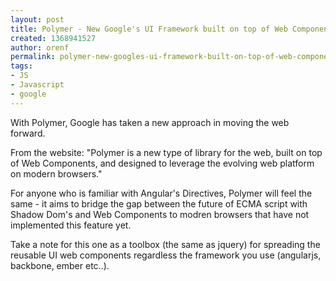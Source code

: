 ```yaml
---
layout: post
title: Polymer - New Google's UI Framework built on top of Web Components
created: 1368941527
author: orenf
permalink: polymer-new-googles-ui-framework-built-on-top-of-web-components
tags:
- JS
- Javascript
- google
---
```

<p>With Polymer, Google has taken a new approach in moving the web forward.</p>
<p>From the website: &quot;Polymer is a new type of library for the web, built on top of Web Components, and designed to leverage the evolving web platform on modern browsers.&quot;</p>
<p>For anyone who is familiar with Angular&#39;s Directives, Polymer will feel the same - it aims to bridge the gap between the future of ECMA script with Shadow Dom&#39;s and Web Components to modren browsers that have not implemented this feature yet.</p>
<p>Take a note for this one as a toolbox (the same as jquery) for spreading the reusable UI web components regardless the framework you use (angularjs, backbone, ember etc..).</p>
